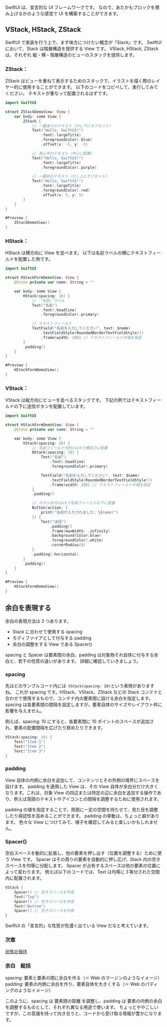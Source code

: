 SwiftUI は、宣言的な UI フレームワークです。
なので、あたかもブロックを積み上げるかのような感覚で UI を構築することができます。

## VStack, HStack, ZStack

SwiftUI で実装を行う上で、まず味方につけたい概念が「Stack」です。
SwiftUI において、Stack は階層構造を提供する View です。
VStack, HStack, ZStack は、それぞれ 縦・横・階層構造のビューのスタックを提供します。

### ZStack：

ZStack はビューを重ねて表示するためのスタックで、イラストを描く際のレイヤー的に使用することができます。
以下のコードをコピペして、実行してみてください。
テキストが重なって配置されるはずです。

```swift
import SwiftUI

struct ZStackDemoView: View {
    var body: some View {
        ZStack {
            // 一番後ろのテキスト（少し下にオフセット）
            Text("Hello, SwiftUI!")
                .font(.largeTitle)
                .foregroundColor(.blue)
                .offset(x: -5, y: -5)

            // 真ん中のテキスト（中心に配置）
            Text("Hello, SwiftUI!")
                .font(.largeTitle)
                .foregroundColor(.purple)

            // 一番前のテキスト（少し上にオフセット）
            Text("Hello, SwiftUI!")
                .font(.largeTitle)
                .foregroundColor(.red)
                .offset(x: 5, y: 5)
        }
    }
}

#Preview {
    ZStackDemoView()
}

```

### HStack：

HStack は横方向に View を並べます。
以下は名前ラベルの横にテキストフィールドを配置した例です。

```swift
import SwiftUI

struct HStackFormDemoView: View {
    @State private var name: String = ""

    var body: some View {
        HStack(spacing: 10) {
            // 「名前」ラベル
            Text("名前")
                .font(.headline)
                .foregroundColor(.primary)

            // テキストフィールド
            TextField("名前を入力してください", text: $name)
                .textFieldStyle(RoundedBorderTextFieldStyle())
                .frame(width: 200) // テキストフィールドの幅を指定
        }
        .padding()
    }
}

#Preview {
    HStackFormDemoView()
}

```

### VStack：

VStack は縦方向にビューを並べるスタックです。
下記の例ではテキストフィールドの下に送信ボタンを配置しています。

```swift
import SwiftUI

struct HStackFormDemoView: View {
    @State private var name: String = ""

    var body: some View {
        VStack(spacing: 20) {
            // 名前フィールドをHStackで横並びに配置
            HStack(spacing: 10) {
                Text("名前")
                    .font(.headline)
                    .foregroundColor(.primary)

                TextField("名前を入力してください", text: $name)
                    .textFieldStyle(RoundedBorderTextFieldStyle())
                    .frame(width: 200) // テキストフィールドの幅を指定
            }
            .padding()

            // ボタンをVStackで名前フィールドの下に配置
            Button(action: {
                print("名前が入力されました: \(name)")
            }) {
                Text("送信")
                    .padding()
                    .frame(maxWidth: .infinity)
                    .background(Color.blue)
                    .foregroundColor(.white)
                    .cornerRadius(8)
            }
            .padding(.horizontal)
        }
        .padding()
    }
}

#Preview {
    HStackFormDemoView()
}
```

## 余白を表現する

余白の表現方法は 3 つあります。

- Stack に合わせて使用する spacing
- モディファイアとして付与する padding
- 余白の調整をする View である Spacer()

spacing と Spacer は要素間の余白、padding は対象物それ自体に付与する余白と、若干の性質の違いがあります。
詳細に確認していきましょう。

### spacing

先ほどのサンプルコード内には` VStack(spacing: 20)`という表現がありますね。
これが spacing です。HStack、VStack、ZStack などの Stack コンテナと合わせて使用するもので、コンテナ内の要素間に設ける余白を指定します。
spacing は各要素間の間隔を設定しますが、要素自体のサイズやレイアウト枠に影響を与えません。

例えば、spacing: 10 にすると、各要素間に 10 ポイントのスペースが追加され、要素の配置間隔を広げたり狭めたりできます。

```swift
VStack(spacing: 10) {
    Text("Item 1")
    Text("Item 2")
    Text("Item 3")
}
```

### padding

View 自体の内側に余白を追加して、コンテンツとその外側の境界にスペースを設けます。
padding を適用した View は、その View 自体が余白分だけ大きくなります。これは、対象 View の四辺または特定の辺に余白を追加する操作であり、例えば周囲のテキストやアイコンとの間隔を調整するために使用されます。

padding の値を指定することで、周囲に一定の空間を持たせて、見た目を調整したり視認性を高めることができます。
padding の挙動は、ちょっと癖があります。
色々な View につけてみて、様子を確認してみると楽しいかもしれません。

### Spacer()

空白スペースを動的に拡張し、他の要素を押し出す（位置を調整する）ために使う View です。
Spacer はその周りの要素を自動的に押し広げ、Stack 内の空きスペースを均等に分配します。
Spacer が占有するスペースは他の要素の位置によって変わります。
例えば以下のコードでは、Text は均等に３等分された空間内に配置されます。

```swift
VStack {
    Spacer() // 空きスペースを作成
    Text("Top")
    Spacer() // 空きスペースを作成
    Text("Bottom")
    Spacer() // 空きスペースを作成
}

```

SwiftUI の「宣言的」な性質が色濃く出ている View だなと考えています。

### 次章

[状態の保持](./状態の保持.md)

### 余白　総括

spacing: 要素と要素の間に余白を作る（＝ Web のマージンのようなイメージ）
padding: 要素の内側に余白を作り、要素自体を大きくする（＝ Web のパディングのようなイメージ）

このように、spacing は 要素間の距離 を調整し、padding は 要素の内側の余白 を調整するものとして、それぞれ異なる用途で使います。
ちょっとややこしいですが、この意識を持って向き合うと、コードから受け取る情報が豊かになります。
